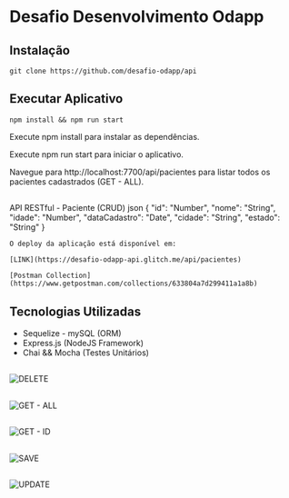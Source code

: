 # Desafio Desenvolvimento Odapp


## Instalação

```
git clone https://github.com/desafio-odapp/api
````
## Executar Aplicativo 

```
npm install && npm run start
```

Execute npm install para instalar as dependências.

Execute npm run start para iniciar o aplicativo.

Navegue para http://localhost:7700/api/pacientes para listar todos os pacientes cadastrados (GET - ALL).
##
API RESTful - Paciente (CRUD)
json
{
	"id": "Number",
	"nome": "String",
	"idade": "Number",
	"dataCadastro": "Date",
	"cidade": "String",
	"estado": "String"
}

```
O deploy da aplicação está disponível em:

[LINK](https://desafio-odapp-api.glitch.me/api/pacientes)

[Postman Collection](https://www.getpostman.com/collections/633804a7d299411a1a8b) 
```

## Tecnologias Utilizadas
* Sequelize - mySQL (ORM)
* Express.js (NodeJS Framework)
* Chai  &&  Mocha (Testes Unitários)

##
![DELETE](https://i.imgur.com/2bkT55n.png)
##
![GET - ALL](https://i.imgur.com/hAp67Kt.png)
##
![GET - ID](https://i.imgur.com/ObtvQoo.png)
##
![SAVE](https://i.imgur.com/oYss2Mi.png)
##
![UPDATE](https://i.imgur.com/8XsmRek.png)
